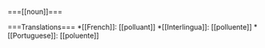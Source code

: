 ===[[noun]]===

===Translations===
*[[French]]: [[polluant]]
*[[Interlingua]]: [[polluente]]
*[[Portuguese]]: [[poluente]]
